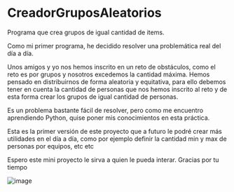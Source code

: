 # CreadorGruposAleatorios
Programa que crea grupos de igual cantidad de items.

Como mi primer programa, he decidido resolver una problemática real del día a día.

Unos amigos y yo nos hemos inscrito en un reto de obstáculos, como el reto es por grupos y nosotros excedemos la cantidad máxima. Hemos pensado en distribuirnos de forma aleatoria y equitativa, para ello debemos tener en cuenta la cantidad de personas que nos hemos inscrito al reto y de esta forma crear los grupos de igual cantidad de personas.

Es un problema bastante fácil de resolver, pero como me encuentro aprendiendo Python, quise poner mis conocimientos en esta práctica.

Esta es la primer versión de este proyecto que a futuro le podré crear más utilidades en el día a día, como por ejemplo definir la cantidad min y max de personas por equipos, etc etc

Espero este mini proyecto le sirva a quien le pueda interar. Gracias por tu tiempo

![image](https://user-images.githubusercontent.com/98057946/159108343-2b45f2b8-f230-48b6-8246-a9379ce19eb9.png)

